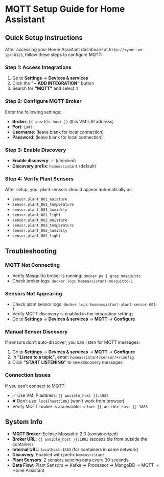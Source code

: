 # MQTT Setup Guide for Home Assistant

## Quick Setup Instructions

After accessing your Home Assistant dashboard at `http://<your-vm-ip>:8123`, follow these steps to configure MQTT:

### Step 1: Access Integrations
1. Go to **Settings** → **Devices & services**
2. Click the **"+ ADD INTEGRATION"** button
3. Search for **"MQTT"** and select it

### Step 2: Configure MQTT Broker
Enter the following settings:
- **Broker**: `{{ ansible_host }}` (this VM's IP address)
- **Port**: `1883`
- **Username**: (leave blank for local connection)
- **Password**: (leave blank for local connection)

### Step 3: Enable Discovery
- **Enable discovery**: ✅ (checked)
- **Discovery prefix**: `homeassistant` (default)

### Step 4: Verify Plant Sensors
After setup, your plant sensors should appear automatically as:
- `sensor.plant_001_moisture`
- `sensor.plant_001_temperature` 
- `sensor.plant_001_humidity`
- `sensor.plant_001_light`
- `sensor.plant_002_moisture`
- `sensor.plant_002_temperature`
- `sensor.plant_002_humidity`
- `sensor.plant_002_light`

## Troubleshooting

### MQTT Not Connecting
- Verify Mosquitto broker is running: `docker ps | grep mosquitto`
- Check broker logs: `docker logs homeassistant-mosquitto-1`

### Sensors Not Appearing
- Check plant sensor logs: `docker logs homeassistant-plant-sensor-001-1`
- Verify MQTT discovery is enabled in the integration settings
- Go to **Settings** → **Devices & services** → **MQTT** → **Configure**

### Manual Sensor Discovery
If sensors don't auto-discover, you can listen for MQTT messages:
1. Go to **Settings** → **Devices & services** → **MQTT** → **Configure**  
2. In **"Listen to a topic"**, enter: `homeassistant/sensor/+/config`
3. Click **"START LISTENING"** to see discovery messages

### Connection Issues
If you can't connect to MQTT:
- ✅ Use VM IP address: `{{ ansible_host }}:1883`
- ❌ Don't use: `localhost:1883` (won't work from browser)
- Verify MQTT broker is accessible: `telnet {{ ansible_host }} 1883`

## System Info
- **MQTT Broker**: Eclipse Mosquitto 2.0 (containerized)
- **Broker URL**: `{{ ansible_host }}:1883` (accessible from outside the container)
- **Internal URL**: `localhost:1883` (for containers in same network)
- **Discovery**: Enabled with prefix `homeassistant`
- **Plant Sensors**: 2 sensors sending data every 30 seconds
- **Data Flow**: Plant Sensors → Kafka → Processor → MongoDB → MQTT → Home Assistant